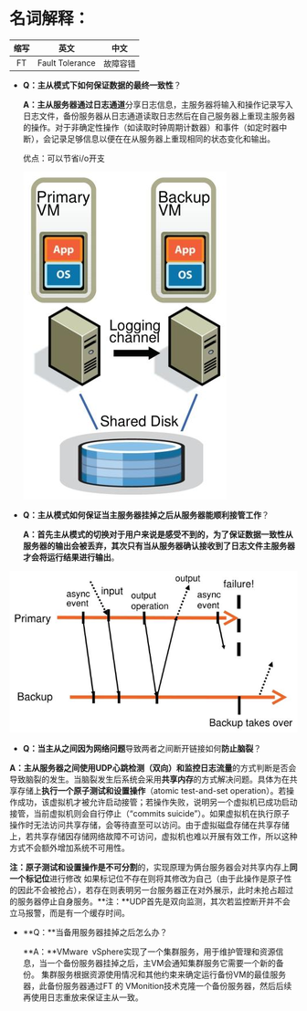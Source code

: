 # 名词解释：

| 缩写 |      英文       |   中文   |
| :--: | :-------------: | :------: |
|  FT  | Fault Tolerance | 故障容错 |



- **Q：**主从模式下如何保证**数据的最终一致性**？

  **A：**主从服务器通过**日志通道**分享日志信息，主服务器将输入和操作记录写入日志文件，备份服务器从日志通道读取日志然后在自己服务器上重现主服务器的操作。对于非确定性操作（如读取时钟周期计数器）和事件（如定时器中断），会记录足够信息以便在在从服务器上重现相同的状态变化和输出。

  优点：可以节省i/o开支

  ![image-20250310115725781](./assets/image-20250310115725781.png)

  

- **Q：**主从模式如何保证当主服务器挂掉之后从服务器能**顺利接管工作**？

  **A：**首先主从模式的切换对于用户来说是感受不到的，为了保证数据一致性从服务器的输出会被丢弃，其次只有当**从服务器确认接收到了日志文件主服务器才会将运行结果进行输出**。

![image-20250310115732630](./assets/image-20250310115732630.png)



- **Q：**当主从之间因为**网络问题**导致两者之间断开链接如何**防止脑裂**？

​	**A：**主从服务器之间使**用UDP心跳检测（双向）和监控日志流量**的方式判断是否会导致脑裂的发生。当脑裂发生后系统会采用**共享内存**的方式解决问题。具体为在共享存储上**执行一个原子测试和设置操作**（atomic test-and-set operation）。若操作成功，该虚拟机才被允许启动接管；若操作失败，说明另一个虚拟机已成功启动接管，当前虚拟机则会自行停止（“commits suicide”）。如果虚拟机在执行原子操作时无法访问共享存储，会等待直至可以访问。由于虚拟磁盘存储在共享存储上，若共享存储因存储网络故障不可访问，虚拟机也难以开展有效工作，所以这种方式不会额外增加系统不可用性。

​	**注：**原子测试和设置操作是**不可分割**的，实现原理为俩台服务器会对共享内存上**同一个标记位**进行修改 如果标记位不存在则将其修改为自己（由于此操作是原子性的因此不会被抢占），若存在则表明另一台服务器正在对外展示，此时未抢占超过的服务器停止自身服务。
​	**注：**UDP首先是双向监测，其次若监控断开并不会立马报警，而是有一个缓存时间。



- **Q：**当备用服务器挂掉之后怎么办？

   **A：**VMware vSphere实现了一个集群服务，用于维护管理和资源信息，当一个备份服务器挂掉之后，主VM会通知集群服务它需要一个新的备份。 集群服务根据资源使用情况和其他约束来确定运行备份VM的最佳服务器，此备份服务器通过FT 的 VMonition技术克隆一个备份服务器，然后后续再使用日志重放来保证主从一致。

  
